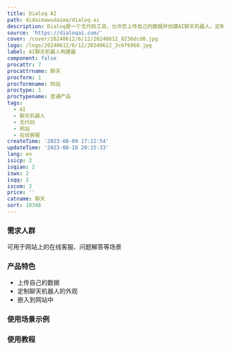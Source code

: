 ```yaml
---
title: Dialoq AI
path: didaimawudaima/dialoq-ai
description: Dialoq是一个无代码工具，允许您上传自己的数据并创建AI聊天机器人。定制聊天机器人的外观并将其嵌入到您的网站中。
source: 'https://dialoqai.com/'
cover: /cover/20240612/6/12/20240612_8236dcd0.jpg
logo: /logo/20240612/6/12/20240612_3c6f6968.jpg
label: AI聊天机器人构建器
component: false
procattr: 7
procattrname: 聊天
procform: 1
procformname: 网站
proctype: 1
proctypename: 普通产品
tags:
  - AI
  - 聊天机器人
  - 无代码
  - 网站
  - 在线客服
createTime: '2023-08-09 17:22:54'
updateTime: '2023-08-18 20:15:33'
lang: en
isicp: 2
isqian: 2
iswx: 2
isqq: 2
iscom: 2
price: ''
catname: 聊天
sort: 10346
---
```




### 需求人群
可用于网站上的在线客服、问题解答等场景

### 产品特色
- 上传自己的数据
- 定制聊天机器人的外观
- 嵌入到网站中

### 使用场景示例


### 使用教程


  
